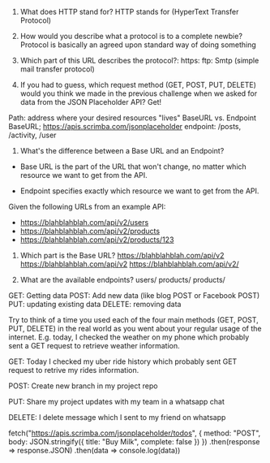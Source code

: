 1. What does HTTP stand for?
HTTP stands for (HyperText Transfer Protocol)

2. How would you describe what a protocol is to a complete newbie?
Protocol is basically an agreed upon standard way of doing something

3. Which part of this URL describes the protocol?: 
https:
ftp:
Smtp (simple mail transfer protocol)

1. If you had to guess, which request method (GET, POST, PUT, DELETE) would you
think we made in the previous challenge when we asked for data from the 
JSON Placeholder API?
Get!


Path: address where your desired resources "lives"
BaseURL vs. Endpoint
BaseURL; https://apis.scrimba.com/jsonplaceholder
endpoint: /posts, /activity, /user


<!-- Quiz Start -->

1. What's the difference between a Base URL and an Endpoint?

* Base URL is the part of the URL that won't change, no matter which resource we want to get from the API.

* Endpoint specifies exactly which resource we want to get from the API.

Given the following URLs from an example API:
* https://blahblahblah.com/api/v2/users
* https://blahblahblah.com/api/v2/products
* https://blahblahblah.com/api/v2/products/123

1. Which part is the Base URL?
https://blahblahblah.com/api/v2
https://blahblahblah.com/api/v2
https://blahblahblah.com/api/v2/

3. What are the available endpoints?
users/
products/
products/<some-id-of-the-product-here>

<!-- Quiz end -->
GET: Getting data
POST: Add new data (like blog POST or Facebook POST)
PUT: updating existing data
DELETE: removing data


<!-- Methods Quiz start -->
Try to think of a time you used each of the four main methods
(GET, POST, PUT, DELETE) in the real world as you went about
your regular usage of the internet. E.g. today, I checked the
weather on my phone which probably sent a GET request to retrieve
weather information.

GET: 
Today I checked my uber ride history which probably sent GET request to retrive my rides information.

POST: 
Create new branch in my project repo

PUT: 
Share my project updates with my team in a whatsapp chat

DELETE:
I delete message which I sent to my friend on whatsapp
<!-- Methids quiz end -->

fetch("https://apis.scrimba.com/jsonplaceholder/todos", {
  method: "POST",
  body: JSON.stringify({
    title: "Buy Milk",
    complete: false
  })
})
   .then(response => response.JSON)
   .then(data => console.log(data))